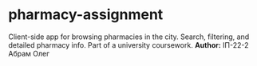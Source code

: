 # pharmacy-assignment
Client-side app for browsing pharmacies in the city. Search, filtering, and detailed pharmacy info. Part of a university coursework.
**Author:** ІП-22-2 Абрам Олег
